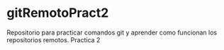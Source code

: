 # gitRemotoPract2
Repositorio para practicar comandos git y aprender como funcionan los repositorios remotos. Practica 2
